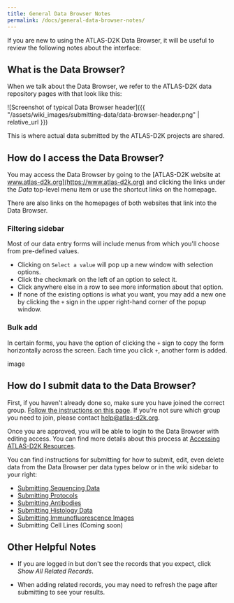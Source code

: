 ```yaml
---
title: General Data Browser Notes
permalink: /docs/general-data-browser-notes/
---
```


If you are new to using the ATLAS-D2K Data Browser, it will be useful to review the following notes about the interface:

## What is the Data Browser?

When we talk about the Data Browser, we refer to the ATLAS-D2K data repository pages with that look like this:

![Screenshot of typical Data Browser header]({{ "/assets/wiki_images/submitting-data/data-browser-header.png" | relative_url }})

This is where actual data submitted by the ATLAS-D2K projects are shared.

## How do I access the Data Browser?

You may access the Data Browser by going to the [ATLAS-D2K website at www.atlas-d2k.org](https://www.atlas-d2k.org) and clicking the links under the _Data_ top-level menu item or use the shortcut links on the homepage.

There are also links on the homepages of both websites that link into the Data Browser.

### Filtering sidebar

Most of our data entry forms will include menus from which you'll choose from pre-defined values.

* Clicking on `Select a value` will pop up a new window with selection options.
* Click the checkmark on the left of an option to select it.
* Click anywhere else in a row to see more information about that option.
* If none of the existing options is what you want, you may add a new one by clicking the `+` sign in the upper right-hand corner of the popup window.

### Bulk add

In certain forms, you have the option of clicking the `+` sign to copy the form horizontally across the screen. Each time you click `+`, another form is added.

image

## How do I submit data to the Data Browser?

First, if you haven't already done so, make sure you have joined the correct group. [Follow the instructions on this page](../accessing-gudmap-and-rbk-resources/). If you're not sure which group you need to join, please contact [help@atlas-d2k.org](help@atlas-d2k.org).

Once you are approved, you will be able to login to the Data Browser with editing access. You can find more details about this process at [Accessing ATLAS-D2K Resources](../accessing-gudmap-and-rbk-resources).

You can find instructions for submitting  for how to submit, edit, even delete data from the Data Browser per data types below or in the wiki sidebar to your right:

* [Submitting Sequencing Data](../submitting-sequencing-data-v3)
* [Submitting Protocols](../protocols)
* [Submitting Antibodies](../antibodies)
* [Submitting Histology Data](../histological-data)
* [Submitting Immunofluorescence Images](../immunofluorescence-images)
* Submitting Cell Lines (Coming soon)

## Other Helpful Notes

* If you are logged in but don't see the records that you expect, click _Show All Related Records_.

* When adding related records, you may need to refresh the page after submitting to see your results.
